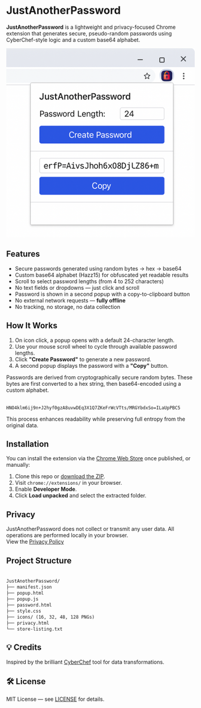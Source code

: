 # JustAnotherPassword

**JustAnotherPassword** is a lightweight and privacy-focused Chrome extension that generates secure, pseudo-random passwords using CyberChef-style logic and a custom base64 alphabet.

![screenshot](justanotherpassword.png) 

## Features

- Secure passwords generated using random bytes → hex → base64
- Custom base64 alphabet (Hazz15) for obfuscated yet readable results
- Scroll to select password lengths (from 4 to 252 characters)
- No text fields or dropdowns — just click and scroll
- Password is shown in a second popup with a copy-to-clipboard button
- No external network requests — **fully offline**
- No tracking, no storage, no data collection

## How It Works

1. On icon click, a popup opens with a default 24-character length.
2. Use your mouse scroll wheel to cycle through available password lengths.
3. Click **"Create Password"** to generate a new password.
4. A second popup displays the password with a **"Copy"** button.


Passwords are derived from cryptographically secure random bytes.
These bytes are first converted to a hex string, then base64-encoded using a custom alphabet.

```

HNO4klm6ij9n+J2hyf0gzA8uvwDEq3X1Q7ZKeFrWcVTts/MRGYbdxSo=ILaUpPBC5

```

This process enhances readability while preserving full entropy from the original data.

## Installation

You can install the extension via the [Chrome Web Store](#) once published, or manually:

1. Clone this repo or [download the ZIP](https://github.com/garrettds11/justanotherpassword/releases).
2. Visit `chrome://extensions/` in your browser.
3. Enable **Developer Mode**.
4. Click **Load unpacked** and select the extracted folder.

## Privacy

JustAnotherPassword does not collect or transmit any user data. All operations are performed locally in your browser.  
View the [Privacy Policy](https://garrettds11.github.io/justanotherpassword/privacy.html)

## Project Structure

```

JustAnotherPassword/
├── manifest.json
├── popup.html
├── popup.js
├── password.html
├── style.css
├── icons/ (16, 32, 48, 128 PNGs)
├── privacy.html
└── store-listing.txt

```

## 💡 Credits

Inspired by the brilliant [CyberChef](https://gchq.github.io/CyberChef/) tool for data transformations.

## 🛠️ License

MIT License — see [LICENSE](LICENSE) for details.

```

